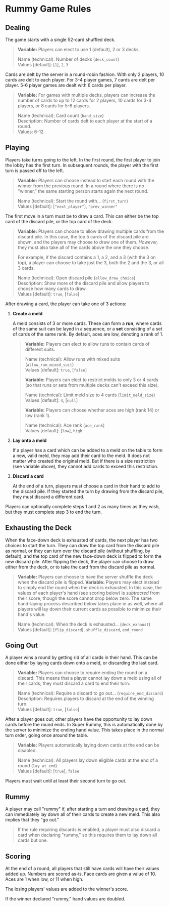 # Rummy Game Rules

## Dealing

The game starts with a single 52-card shuffled deck.

> **Variable:** Players can elect to use 1 (default), 2 or 3 decks.
>
> Name (technical): Number of decks (`deck_count`)  
> Values [default]: [`1`], `2`, `3`

Cards are delt by the server in a round-robin fashion. With only 2 players, 10 cards are delt to each player. For 3-4 player games, 7 cards are delt per player. 5-6 player games are dealt with 6 cards per player.

> **Variable:** For games with multiple decks, players can increase the number of cards to up to 12 cards for 2 players, 10 cards for 3-4 players, or 8 cards for 5-6 players.
>
> Name (technical): Card count (`hand_size`)  
> Description: Number of cards delt to each player at the start of a round.  
> Values: 6-12

## Playing

Players take turns going to the left. In the first round, the first player to join the lobby has the first turn. In subsequent rounds, the player with the first turn is passed off to the left.

> **Variable:** Players can choose instead to start each round with the winner from the previous round. In a round where there is no "winner," the same starting person starts again the next round.
>
> Name (technical): Start the round with... (`first_turn`)  
> Values [default]: [`"next_player"`], `"prev_winner"`

The first move in a turn must be to draw a card. This can either be the top card of the discard pile, or the top card of the deck.

> **Variable:** Players can choose to allow drawing multiple cards from the discard pile. In this case, the top 5 cards of the discard pile are shown, and the players may choose to draw one of them. *However,* they must also take all of the cards above the one they choose.
>
> For example, if the discard contains a 1, a 2, and a 3 (with the 3 on top), a player can choose to take just the 3, both the 2 and the 3, or all 3 cards.
>
> Name (technical): Open discard pile (`allow_draw_choice`)  
> Description: Show more of the discard pile and allow players to choose how many cards to draw.  
> Values [default]: `true`, [`false`]

After drawing a card, the player can take one of 3 actions:

 1. **Create a meld**

    A meld consists of 3 or more cards. These can form a **run**, where cards of the same suit can be layed in a sequence, or a **set** consisting of a set of cards of the same rank. By default, aces are low, denoting a rank of 1.

    > **Variable:** Players can elect to allow runs to contain cards of different suits.
    >
    > Name (technical): Allow runs with mixed suits (`allow_run_mixed_suit`)  
    > Values [default]: `true`, [`false`]
    >
    > **Variable:** Players can elect to restrict melds to only 3 or 4 cards (so that runs or sets from multiple decks can't exceed this size).
    >
    > Name (technical): Limit meld size to 4 cards (`limit_meld_size`)  
    > Values [default]: `4`, [`null`]
    >
    > **Variable:** Players can choose whether aces are high (rank 14) or low (rank 1).
    >
    > Name (technical): Ace rank (`ace_rank`)  
    > Values [default]: [`low`], `high`

2. **Lay onto a meld**

    If a player has a card which can be added to a meld on the table to form a new, valid meld, they may add their card to the meld. It does not matter who created the original meld. But if there is a size restriction (see variable above), they cannot add cards to exceed this restriction.

3. **Discard a card**

    At the end of a turn, players must choose a card in their hand to add to the discard pile. If they started the turn by drawing from the discard pile, they must discard a different card.

Players can optionally complete steps 1 and 2 as many times as they wish, but they must complete step 3 to end the turn.

## Exhausting the Deck

When the face-down deck is exhausted of cards, the next player has two choices to start the turn. They can draw the top card from the discard pile as normal, or they can turn over the discard pile (without shuffling, by default), and the top card of the new face-down deck is flipped to form the new discard pile. After flipping the deck, the player can choose to draw either from the deck, or to take the card from the discard pile as normal.

> **Variable:** Players can choose to have the server shuffle the deck when the discard pile is flipped.
> **Variable:** Players may elect instead to simply end the round when the deck is exhausted. In this case, the values of each player's hand (see scoring below) is _subtracted_ from their score, though the score cannot drop below zero. The same hand-laying process described below takes place in as well, where all players will lay down their current cards as possible to minimize their hand's value.
>
> Name (technical): When the deck is exhausted... (`deck_exhaust`)  
> Values [default]: [`flip_discard`], `shuffle_discard`, `end_round`

## Going Out

A player wins a round by getting rid of all cards in their hand. This can be done either by laying cards down onto a meld, or discarding the last card.

> **Variable:** Players can choose to require ending the round on a discard. This means that a player cannot lay down a meld using all of their cards; they must discard a card to end their turn.
>
> Name (technical): Require a discard to go out... (`require_end_discard`)  
> Description: Requires players to discard at the end of the winning turn.  
> Values [default]: `true`, [`false`]

After a player goes out, other players have the opportunity to lay down cards before the round ends. In Super Rummy, this is automatically done by the server to minimize the ending hand value. This takes place in the normal turn order, going once around the table.

> **Variable:** Players automatically laying down cards at the end can be disabled.
>
> Name (technical): All players lay down eligible cards at the end of a round (`lay_at_end`)  
> Values [default]: [`true`], `false`

Players must wait until at least their second turn to go out.

## Rummy

A player may call "rummy" if, after starting a turn and drawing a card, they can immediately lay down all of their cards to create a new meld. This also implies that they "go out."

> If the rule requiring discards is enabled, a player must also discard a card when declaring "rummy," so this requires them to lay down all cards but one.

## Scoring

At the end of a round, all players that still have cards will have their values added up. Numbers are scored as-is. Face cards are given a value of 10. Aces are 1 when low, or 11 when high.

The losing players' values are added to the winner's score.

If the winner declared "rummy," hand values are doubled.
